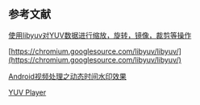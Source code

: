 

## 参考文献

[使用libyuv对YUV数据进行缩放，旋转，镜像，裁剪等操作](https://www.jianshu.com/p/bd0feaf4c0f9)

[https://chromium.googlesource.com/libyuv/libyuv/](https://chromium.googlesource.com/libyuv/libyuv/)

[Android视频处理之动态时间水印效果](https://www.jb51.net/article/93862.htm)

[YUV Player](https://sourceforge.net/projects/raw-yuvplayer/)
